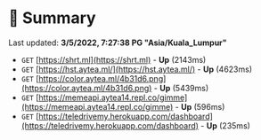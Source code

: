 # 📖 Summary
Last updated: **3/5/2022, 7:27:38 PG "Asia/Kuala_Lumpur"**

- `GET` [https://shrt.ml](https://shrt.ml) - **Up** (2143ms)
- `GET` [https://hst.aytea.ml/](https://hst.aytea.ml/) - **Up** (4623ms)
- `GET` [https://color.aytea.ml/4b31d6.png](https://color.aytea.ml/4b31d6.png) - **Up** (5439ms)
- `GET` [https://memeapi.aytea14.repl.co/gimme](https://memeapi.aytea14.repl.co/gimme) - **Up** (596ms)
- `GET` [https://teledrivemy.herokuapp.com/dashboard](https://teledrivemy.herokuapp.com/dashboard) - **Up** (235ms)
